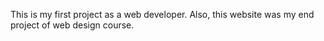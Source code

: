 This is my first project as a web developer. Also, this website was my end project of web design course.
